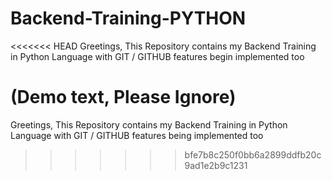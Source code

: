 # Backend-Training-PYTHON
<<<<<<< HEAD
Greetings, This Repository  contains my Backend Training in Python Language with GIT / GITHUB features begin implemented too

(Demo text, Please Ignore)
=======
Greetings, This Repository  contains my Backend Training in Python Language with GIT / GITHUB features being implemented too
>>>>>>> bfe7b8c250f0bb6a2899ddfb20c9ad1e2b9c1231
